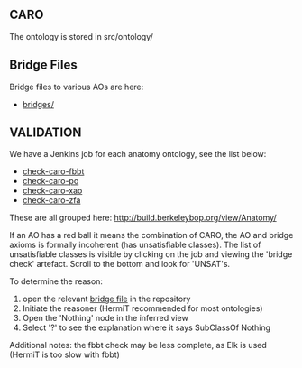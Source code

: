 ## CARO

The ontology is stored in src/ontology/

## Bridge Files

Bridge files to various AOs are here:

 * [bridges/](https://github.com/obophenotype/caro/tree/master/src/ontology/bridges)

## VALIDATION

We have a Jenkins job for each anatomy ontology, see the list below:

 * [check-caro-fbbt](http://build.berkeleybop.org/job/check-caro-fbbt)
 * [check-caro-po](http://build.berkeleybop.org/job/check-caro-po)
 * [check-caro-xao](http://build.berkeleybop.org/job/check-caro-xao)
 * [check-caro-zfa](http://build.berkeleybop.org/job/check-caro-zfa)

These are all grouped here: http://build.berkeleybop.org/view/Anatomy/

If an AO has a red ball it means the combination of CARO, the AO and
bridge axioms is formally incoherent (has unsatisfiable classes). The
list of unsatisfiable classes is visible by clicking on the job and
viewing the 'bridge check' artefact. Scroll to the bottom and look for
'UNSAT's.

To determine the reason:

1. open the relevant [bridge file](https://github.com/obophenotype/caro/tree/master/src/ontology/bridges) in the repository
2. Initiate the reasoner (HermiT recommended for most ontologies)
3. Open the 'Nothing' node in the inferred view
4. Select '?' to see the explanation where it says SubClassOf Nothing

Additional notes: the fbbt check may be less complete, as Elk is used (HermiT is too slow with fbbt)

